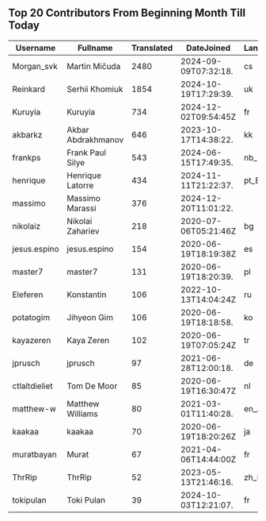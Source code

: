 ## Top 20 Contributors From Beginning Month Till Today ##
|Username|Fullname|Translated|DateJoined|Language|
|--------|--------|----------|----------|-------|
|Morgan_svk|Martin Mičuda|2480|2024-09-09T07:32:18.|cs|
|Reinkard|Serhii Khomiuk|1854|2024-10-19T17:29:39.|uk|
|Kuruyia|Kuruyia|734|2024-12-02T09:54:45Z|fr|
|akbarkz|Akbar Abdrakhmanov|646|2023-10-17T14:38:22.|kk|
|frankps|Frank Paul Silye|543|2024-06-15T17:49:35.|nb_NO|
|henrique|Henrique Latorre|434|2024-11-11T21:22:37.|pt_BR|
|massimo|Massimo Marassi|376|2024-12-20T11:01:22.||
|nikolaiz|Nikolai Zahariev|218|2020-07-06T05:21:46Z|bg|
|jesus.espino|jesus.espino|154|2020-06-19T18:19:38Z|es|
|master7|master7|131|2020-06-19T18:20:39.|pl|
|Eleferen|Konstantin|106|2022-10-13T14:04:24Z|ru|
|potatogim|Jihyeon Gim|106|2020-06-19T18:18:58.|ko|
|kayazeren|Kaya Zeren|102|2020-06-19T07:05:24Z|tr|
|jprusch|jprusch|97|2021-06-28T12:00:18.|de|
|ctlaltdieliet|Tom De Moor|85|2020-06-19T16:30:47Z|nl|
|matthew-w|Matthew Williams|80|2021-03-01T11:40:28.|en_AU|
|kaakaa|kaakaa|70|2020-06-19T18:20:26Z|ja|
|muratbayan|Murat|67|2021-04-06T14:44:00Z|fr|
|ThrRip|ThrRip|52|2023-05-13T21:46:16.|zh_Hans|
|tokipulan|Toki Pulan|39|2024-10-03T12:21:07.|fr|
